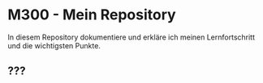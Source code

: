 # M300 - Mein Repository

In diesem Repository dokumentiere und erkläre ich meinen Lernfortschritt und die wichtigsten Punkte.

## ???